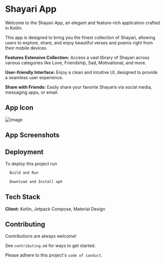 # Shayari App

Welcome to the Shayari App, an elegant and feature-rich application crafted in Kotlin. 

This app is designed to bring you the finest collection of Shayari, allowing users to explore, share, and enjoy beautiful verses and poems right from their mobile devices.

**Features**
**Extensive Collection:** Access a vast library of Shayari across various categories like Love, Friendship, Sad, Motivational, and more.

**User-friendly Interface:** Enjoy a clean and intuitive UI, designed to provide a seamless user experience.

**Share with Friends:** Easily share your favorite Shayaris via social media, messaging apps, or email.
## App Icon

![image](https://github.com/user-attachments/assets/d2513be2-f757-4af3-b862-ca036ea0d82b)

## App Screenshots



## Deployment

To deploy this project run

```bash
  Build and Run
```

```bash
  Download and Install apk
```

## Tech Stack

**Client:** Kotlin, Jetpack Compose, Material Design

## Contributing

Contributions are always welcome!

See `contributing.md` for ways to get started.

Please adhere to this project's `code of conduct`.
